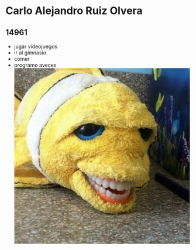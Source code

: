 # Carlo Alejandro Ruiz Olvera
## 14961
- jugar videojuegos
- ir al gimnasio
- comer
- programo aveces
![hola](0cb1eeab893355f3de939866ad8feb4d.jpg)
